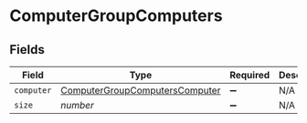 # ComputerGroupComputers


## Fields

| Field                                                                                   | Type                                                                                    | Required                                                                                | Description                                                                             | Example                                                                                 |
| --------------------------------------------------------------------------------------- | --------------------------------------------------------------------------------------- | --------------------------------------------------------------------------------------- | --------------------------------------------------------------------------------------- | --------------------------------------------------------------------------------------- |
| `computer`                                                                              | [ComputerGroupComputersComputer](../../models/shared/computergroupcomputerscomputer.md) | :heavy_minus_sign:                                                                      | N/A                                                                                     |                                                                                         |
| `size`                                                                                  | *number*                                                                                | :heavy_minus_sign:                                                                      | N/A                                                                                     | 1                                                                                       |